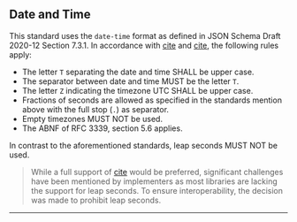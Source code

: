 ## Date and Time

This standard uses the `date-time` format as defined in JSON Schema Draft 2020-12 Section 7.3.1.
In accordance with [cite](#RFC3339) and [cite](#ISO8601-1), the following rules apply:

* The letter `T` separating the date and time SHALL be upper case.
* The separator between date and time MUST be the letter `T`.
* The letter `Z` indicating the timezone UTC SHALL be upper case.
* Fractions of seconds are allowed as specified in the standards mention above with the full stop (`.`) as separator.
* Empty timezones MUST NOT be used.
* The ABNF of RFC 3339, section 5.6 applies.

In contrast to the aforementioned standards, leap seconds MUST NOT be used.

  > While a full support of [cite](#RFC3339) would be preferred, significant challenges have been mentioned by implementers
  > as most libraries are lacking the support for leap seconds.
  > To ensure interoperability, the decision was made to prohibit leap seconds.

-------
